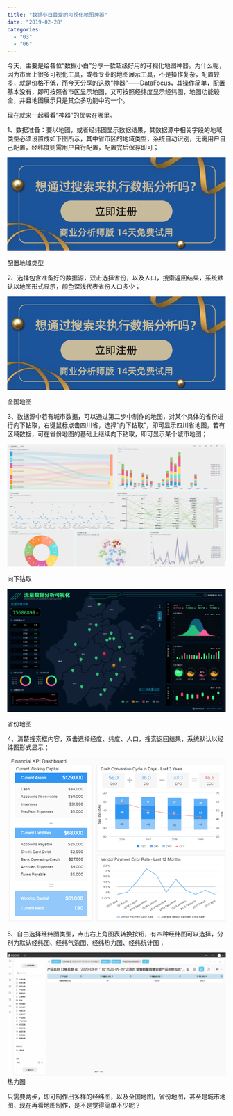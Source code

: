 ```yaml
---
title: "数据小白最爱的可视化地图神器"
date: "2019-02-28"
categories: 
  - "03"
  - "06"
---
```


今天，主要是给各位“数据小白”分享一款超级好用的可视化地图神器。为什么呢，因为市面上很多可视化工具，或者专业的地图展示工具，不是操作复杂，配置较多，就是价格不低，而今天分享的这款“神器”——DataFocus，其操作简单，配置基本没有，即可按照省市区显示地图，又可按照经纬度显示经纬图，地图功能较全，并且地图展示只是其众多功能中的一个。

现在就来一起看看“神器”的优势在哪里。

1、数据准备：要以地图，或者经纬图显示数据结果，其数据源中相关字段的地域类型必须设置成如下图所示，其中省市区的地域类型，系统自动识别，无需用户自己配置，经纬度则需用户自行配置，配置完后保存即可；

![](images/word-image-63.png)

配置地域类型

2、选择包含准备好的数据源，双击选择省份，以及人口，搜索返回结果，系统默认以地图形式显示，颜色深浅代表省份人口多少；

![](images/word-image-64.png)

全国地图

3、数据源中若有城市数据，可以通过第二步中制作的地图，对某个具体的省份进行向下钻取，右键鼠标点击四川省，选择“向下钻取”，即可显示四川省地图，若有区域数据，可在省份地图的基础上继续向下钻取，即可显示某个城市地图；

![](images/word-image-65.png)

向下钻取

![](images/word-image-66.png)

省份地图

4、清楚搜索框内容，双击选择经度、纬度、人口，搜索返回结果，系统默认以经纬图形式显示；

![](images/word-image-67.png)

5、自由选择经纬图类型，点击右上角图表转换按钮，有四种经纬图可以选择，分别为默认经纬图、经纬气泡图、经纬热力图、经纬统计图；

![](images/word-image-68.png) 热力图

只需要两步，即可制作出多样的经纬图，以及全国地图，省份地图，甚至是城市地图，现在再看地图制作，是不是觉得简单不少呢？
